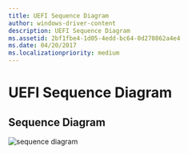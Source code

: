 ```yaml
---
title: UEFI Sequence Diagram
author: windows-driver-content
description: UEFI Sequence Diagram
ms.assetid: 2bf1fbe4-1d05-4edd-bc64-0d270862a4e4
ms.date: 04/20/2017
ms.localizationpriority: medium
---
```


# UEFI Sequence Diagram


## Sequence Diagram


![sequence diagram](images/efi-usbfn-sequence.png)

 

 




